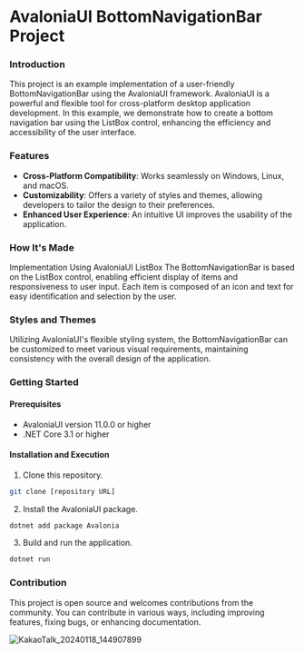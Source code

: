 # AvaloniaUI BottomNavigationBar Project
### Introduction
This project is an example implementation of a user-friendly BottomNavigationBar using the AvaloniaUI framework. AvaloniaUI is a powerful and flexible tool for cross-platform desktop application development. In this example, we demonstrate how to create a bottom navigation bar using the ListBox control, enhancing the efficiency and accessibility of the user interface.

### Features
- **Cross-Platform Compatibility**: Works seamlessly on Windows, Linux, and macOS.
- **Customizability**: Offers a variety of styles and themes, allowing developers to tailor the design to their preferences.
- **Enhanced User Experience**: An intuitive UI improves the usability of the application.
### How It's Made
Implementation Using AvaloniaUI ListBox
The BottomNavigationBar is based on the ListBox control, enabling efficient display of items and responsiveness to user input. Each item is composed of an icon and text for easy identification and selection by the user.

### Styles and Themes
Utilizing AvaloniaUI's flexible styling system, the BottomNavigationBar can be customized to meet various visual requirements, maintaining consistency with the overall design of the application.

### Getting Started
#### Prerequisites
- AvaloniaUI version 11.0.0 or higher
- .NET Core 3.1 or higher
#### Installation and Execution
1. Clone this repository.
``` bash
git clone [repository URL]
```
2. Install the AvaloniaUI package.
```csharp
dotnet add package Avalonia
```
3. Build and run the application.
```csharp
dotnet run
```
### Contribution
This project is open source and welcomes contributions from the community. You can contribute in various ways, including improving features, fixing bugs, or enhancing documentation.

![KakaoTalk_20240118_144907899](https://github.com/lukewire129/AvaloniaNavigationBar/assets/54387261/1d2607c2-1ad6-42f5-af75-276e03f66855)
